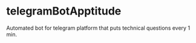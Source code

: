 # telegramBotApptitude
Automated bot for telegram platform that puts technical questions every 1 min.
